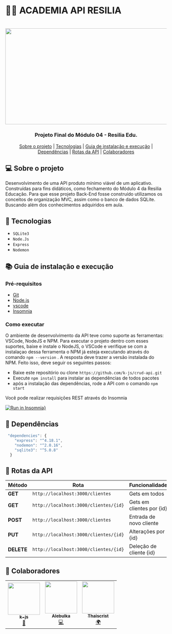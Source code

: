 ﻿# 🏋️‍♀️ ACADEMIA API RESILIA 

<h1 align="center">
  <img width="800" height="300" align="center" src="../../assets/escolher-a-melhor-academia.jpg">
</h1>

<h3 align="center">
Projeto Final do Módulo 04 - Resilia Edu.
</h3>

<p align="center">
  <a href="#computer-sobre-o-projeto">Sobre o projeto</a> | <a href="#rocket-tecnologias">Tecnologias</a> | <a href="#books-guia-de-instalação-e-execução">Guia de instalação e execução</a> | <a href="#rocket-dependências">Dependências</a> | <a href="#rocket-Rotas-da-API">Rotas da API</a> | <a href="#rocket-colaboradores">Colaboradores</a> 
</p>

## :computer: Sobre o projeto

Desenvolvimento de uma API produto mínimo viável de um aplicativo. Construídas para fins didáticos, como fechamento do Módulo 4 da Resilia Educação. Para que esse projeto Back-End fosse construído utilizamos os conceitos de organização MVC, assim como o banco de dados SQLite. Buscando além dos conhecimentos adquiridos em aula. 

## :rocket: Tecnologias

   * `SQLite3`
   * `Node.Js`
   * `Express`
   * `Nodemon`
   
## :books: Guia de instalação e execução

### Pré-requisitos

   * [Git](https://git-scm.com/)
   * [Node.js](https://nodejs.org/en/)
   * [vscode](https://code.visualstudio.com/)
   * [Insomnia](https://insomnia.rest/)

### Como executar

O ambiente de desenvolvimento da API teve como suporte as ferramentas: VSCode, NodeJS e NPM. Para executar o projeto dentro com esses suportes, baixe e instale o NodeJS, o VSCode e verifique se com a instalaçao dessa ferramenta o NPM já esteja executando através do comando ```npm --version``` . 
A resposta deve trazer a versão instalada do NPM.
Feito isso, deve seguir os seguintes passos:

   * Baixe este repositório ou clone ```https://github.com/k-js/crud-api.git```
   * Execute ```npm install``` para instalar as dependências de todos pacotes
   * após a instalação das dependências, rode a API com o comando ```npm start``` 

Você pode realizar requisições REST através do Insomnia

[![Run in Insomnia}](https://insomnia.rest/images/run.svg)](https://insomnia.rest/run/?label=Gympoint&uri=https%3A%2F%2Fgithub.com%2k-js20%2Fgympoint%2Fblob%2Ffeature%2Fmonorepo%2F.github%2FInsomnia_2020-08-07.json)

## :rocket: Dependências

```js
 "dependencies": {
    "express": "^4.18.1",
    "nodemon": "^2.0.16",
    "sqlite3": "^5.0.8"
  }
```

## :rocket: Rotas da API

| Método | Rota | Funcionalidade |
| ------ | ----- | ----------- |
| **GET** | `http://localhost:3000/clientes` | Gets em todos|
| **GET** | `http://localhost:3000/clientes/{id}` | Gets em clientes por {id} |
| **POST** | `http://localhost:3000/clientes` | Entrada de novo cliente |
| **PUT** | `http://localhost:3000/clientes/{id}` | Alterações por {id} |
| **DELETE** | `http://localhost:3000/clientes/{id}` | Deleção de cliente {id} |

## :rocket: Colaboradores

<table align="center">
  <tr>
<td align="center"><a href="https://github.com/k-js"><img src="https://github.com/account" width="100px;" alt=""/><br /><sub><b>k-js</b></sub></a><br /><a href="contribuiçes" title="Documentation">📖</a></td><td align="center"><a href="https://github.com/alebulka"><img src="https://avatars.githubusercontent.com/u/100357451?v=4" width="100px;" alt=""/><br /><sub><b>Alebulka</b></sub></a><br /><a href="contribuiçes" title="Documentation">💻</a></td><td align="center"><a href="https://github.com/Thaiscrist"><img src="https://avatars.githubusercontent.com/u/100290383?v=4" width="100px;" alt=""/><br /><sub><b>Thaiscrist</b></sub></a><br /><a href="contribuiçes" title="Documentation">🌍</a></td>
 </tr>
</table>
